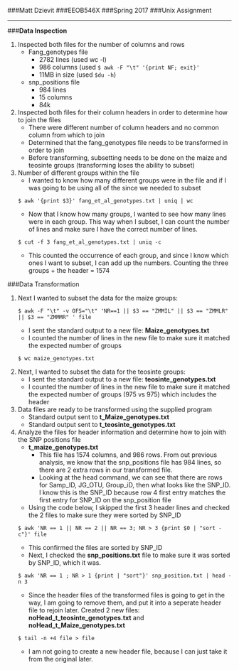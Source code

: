 ###Matt Dzievit
###EEOB546X
###Spring 2017
###Unix Assignment

_______


###**Data Inspection**
1. Inspected both files for the number of columns and rows
	- Fang_genotypes file
		- 2782 lines (used wc -l) 
		- 986 columns (used ```$ awk -F "\t" '{print NF; exit}'```
		- 11MB in size (used ```$du -h```)
	- snp_positions file
		- 984 lines
		- 15 columns
		- 84k
2. Inspected both files for their column headers in order to determine how to join the files
	- There were different number of column headers and no common column from which to join
	- Determined that the fang_genotypes file needs to be transformed in order to join
	- Before transforming, subsetting needs to be done on the maize and teosinte groups (transforming loses the ability to subset)
3. Number of different groups within the file
	- I wanted to know how many different groups were in the file and if I was going to be using all of the since we needed to subset
	```
	$ awk '{print $3}' fang_et_al_genotypes.txt | uniq | wc
	```
	- Now that I know how many groups, I wanted to see how many lines were in each group. This way when I subset, I can count the number of lines and make sure I have the correct number of lines.
	```
	$ cut -f 3 fang_et_al_genotypes.txt | uniq -c
	```
	- This counted the occurrence of each group, and since I know which ones I want to subset, I can add up the numbers. Counting the three groups + the header = 1574

###Data Transformation

1. Next I wanted to subset the data for the maize groups:
	```
	$ awk -F "\t" -v OFS="\t" 'NR==1 || $3 == "ZMMIL" || $3 == "ZMMLR" || $3 == "ZMMMR" ' file
	```
	- I sent the standard output to a new file: **Maize_genotypes.txt**
	- I counted the number of lines in the new file to make sure it matched the expected number of groups
	```
	$ wc maize_genotypes.txt
	```
2. Next, I wanted to subset the data for the teosinte groups:
	- I sent the standard output to a new file: **teosinte_genotypes.txt**
	- I counted the number of lines in the new file to make sure it matched the expected number of groups (975 vs 975) which includes the header
3. Data files are ready to be transformed using the supplied program
	- Standard output sent to **t\_Maize_genotypes.txt**
	- Standard output sent to **t\_teosinte_genotypes.txt**
4. Analyze the files for header information and determine how to join with the SNP positions file
	- **t\_maize_genotypes.txt**
		- This file has 1574 columns, and 986 rows. From out previous analysis, we know that the snp_positions file has 984 lines, so there are 2 extra rows in our transformed file.
		- Looking at the head command, we can see that there are rows for Samp_ID, JG_OTU, Group_iD, then what looks like the SNP_ID. I know this is the SNP_ID because row 4 first entry matches the first entry for SNP_ID on the snp_position file
	- Using the code below, I skipped the first 3 header lines and checked the 2 files to make sure they were sorted by SNP_ID
	```
	$ awk 'NR == 1 || NR == 2 || NR == 3; NR > 3 {print $0 | "sort -c"}' file
	```
	- This confirmed the files are sorted by SNP_ID
	- Next, I checked the **snp\_positions.txt** file to make sure it was sorted by SNP_ID, which it was.
	```
	$ awk 'NR == 1 ; NR > 1 {print | "sort"}' snp_position.txt | head -n 3
	```
	- Since the header files of the transformed files is going to get in the way, I am going to remove them, and put it into a seperate header file to rejoin later. Created 2 new files: 
	**noHead\_t\_teosinte\_genotypes.txt** and **noHead\_t\_Maize\_genotypes.txt**
	```
	$ tail -n +4 file > file
	```
	- I am not going to create a new header file, because I can just take it from the original later.

